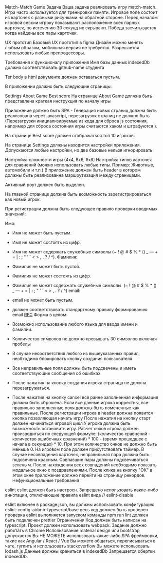 Match-Match Game
Задача
Ваша задача реализовать игру match-match. Игра часто используется для тренировки памяти. Игровое поле состоит из карточек с разными рисунками на обратной стороне. Перед началом игровой сессии игроку показывают расположение всех парных карточек, по истечению 30 секунд их скрывают. Победа засчитывается когда найдены все пары карточек.

UX прототип
Базовый UX прототип в figma Дизайн можно менять любым образом, мобильная версия не требуется.
Разрешается использовать любые препроцессоры.

Требования к функционалу приложения
Имя базы данных indexedDb должно соответствовать github-name студента

Тег body в html документе должен оставаться пустым.

В приложении должно быть следующие страницы:

Settings
About Game
Best score
На странице About Game должна быть представлена краткая инструкция по началу игры

Приложение должно быть SPA - Генерация новых страниц должна быть реализована через javascript, перезагрузок страниц не должно быть (Перезагрузки инициализируемые из кода для сброса js состояния, например для сброса состояния игры считаются хаком и штрафуются ).

На странице Best score должен отображаться топ 10 игроков.

На странице Settings должны находится настройки приложения. Допускаются любые настройки, но две базовые нельзя игнорировать:

Настройка сложности игры (4х4, 6х6, 8х8)
Настройка типов карточек для сравнений (можно использовать любые типы. Пример: Животные, автомобили и т.п.)
В приложение должен быть header в котором должны быть реализованна маршрутизация между страницами.

Активный роут должен быть выделен.

На главной странице должна быть возможность зарегистрироваться как новый игрок.

При регистрации должна быть следующее правило проверки вводимых значений:

Имя:

- Имя не может быть пустым.
- Имя не может состоять из цифр.
- Имя не может содержать служебные символы (~ ! @ # $ % * () _ — + = | : ; " ' ` < > , . ? / ^).
Фамилия:

- Фамилия не может быть пустой.
- Фамилия не может состоять из цифр.
- Фамилия не может содержать служебные символы. (~ ! @ # $ % * () _ — + = | : ; " ' ` < > , . ? / ^)
email:

- email не может быть пустым.
- должен соответствовать стандартному правилу формированию email [RFC](https://en.wikipedia.org/wiki/Email_address#Standards_documents)
Форма в целом:

- Возможно использование любого языка для ввода имени и фамилии.
- Колличество символов не должно превышать 30 символов включая пробелы
- В случае несоответствия любого из вышеуказанных правил, необходимо блокировать кнопку создания пользователя
- Все неправильные поля должны быть подсвечены и иметь соответствующие сообщения об ошибках.
- После нажатия на кнопку создания игрока страница не должна перезагружаться.
- После нажатия на кнопку cancel вся ранее заполненная информация должна быть сброшена.
Если все данные игрока корректны, все правильно заполненные поля должны быть помеченные как правильные.
После регистрации игрока в header должна появится кнопка позволяющая начать игру
После нажатия на кнопку старт должен начинаться игровой цикл
У игрока должна быть возможность остановить игру.
Расчет очков игрока должен производиться по следующей формуле: (количество сравнений - количество ошибочных сравнений) * 100 - (время прошедшее с начала в секундах) * 10. При этом количество очков не должно быть меньше 0.
На игровом поле должен присутствовать таймер.
В случае несовпадения карточек, неправильная пара должна быть подсвечена красным.
Совпавшие пары должны подсвечиваться зеленым.
После нахождения всех совпадений необходимо показать модальное окно с поздравлениями. После клика на кнопку "ОК" в этом окне приложение должно перейти на страницу рекордов.
Нефункциональные требования

eslint
eslint должен быть настроен. Запрещено использовать какие-либо аннотации, отключающие правила eslint вида // eslint-disable

eslint включен в package.json,
вы должны использовать конфигурацию eslint-config-airbnb-typescript/base
весь код должен быть проверен
проверка eslint выполняется запуском команды npm run lint
должен быть подключен prettier
Ограничения
Код должен быть написан на typescript.
Проект должен использовать webpack.
Задание должно работать в Chrome
Использование material design или bootstrap допускается
Вы НЕ МОЖЕТЕ использовать какие-либо SPA фреймворки, такие как Angular / React / Vue
Вы можете общаться, переписываться в чате, гуглить и использовать stackoverflow
Вы можете использовать lodash.js
Данные должны храниться в indexedDb
Запрещается обертки indexedDb.
